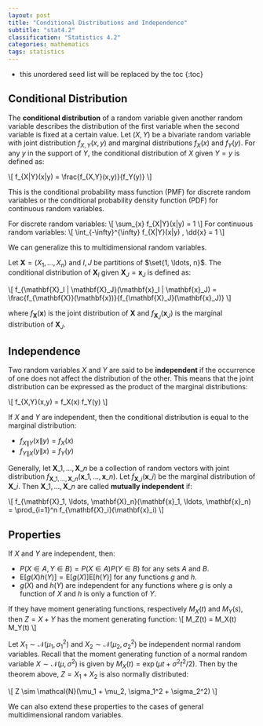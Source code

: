 ```yaml
---
layout: post
title: "Conditional Distributions and Independence"
subtitle: "stat4.2"
classification: "Statistics 4.2"
categories: mathematics
tags: statistics
---
```


<!--more-->
* this unordered seed list will be replaced by the toc
{:toc}

## Conditional Distribution

The **conditional distribution** of a random variable given another random variable describes the distribution of the first variable when the second variable is fixed at a certain value.
Let $(X, Y)$ be a bivariate random variable with joint distribution $f_{X,Y}(x,y)$ and marginal distributions $f_X(x)$ and $f_Y(y)$.
For any $y$ in the support of $Y$, the conditional distribution of $X$ given $Y = y$ is defined as:

\\[
f_{X\|Y}(x\|y) = \frac{f_{X,Y}(x,y)}{f_Y(y)}
\\]

This is the conditional probability mass function (PMF) for discrete random variables or the conditional probability density function (PDF) for continuous random variables.

For discrete random variables:
\\[
\sum_{x} f_{X\|Y}(x\|y) = 1
\\]
For continuous random variables:
\\[
\int_{-\infty}^{\infty} f_{X\|Y}(x\|y) \, \dd{x} = 1
\\]

We can generalize this to multidimensional random variables.

Let $\mathbf{X} = (X_1, \ldots, X_n)$ and $I,J$ be partitions of $\set{1, \ldots, n}$.
The conditional distribution of $\mathbf{X}_I$ given $\mathbf{X}_J = \mathbf{x}_J$ is defined as:

\\[
f_{\mathbf{X}\_I \| \mathbf{X}\_J}(\mathbf{x}\_I \| \mathbf{x}\_J) = \frac{f_{\mathbf{X}}(\mathbf{x})}{f_{\mathbf{X}\_J}(\mathbf{x}\_J)}
\\]

where $f_{\mathbf{X}}(\mathbf{x})$ is the joint distribution of $\mathbf{X}$ and $f_{\mathbf{X}_J}(\mathbf{x}_J)$ is the marginal distribution of $\mathbf{X}_J$.

## Independence

Two random variables $X$ and $Y$ are said to be **independent** if the occurrence of one does not affect the distribution of the other.
This means that the joint distribution can be expressed as the product of the marginal distributions:

\\[
f_{X,Y}(x,y) = f_X(x) f_Y(y)
\\]

If $X$ and $Y$ are independent, then the conditional distribution is equal to the marginal distribution:
* $f_{X\|Y}(x\|y) = f_X(x)$
* $f_{Y\|X}(y\|x) = f_Y(y)$

Generally, let $\mathbf{X}\_1, \ldots, \mathbf{X}\_n$ be a collection of random vectors with joint distribution $f_{\mathbf{X}\_1, \ldots, \mathbf{X}\_n}(\mathbf{x}\_1, \ldots, \mathbf{x}\_n)$.
Let $f_{\mathbf{X}\_i}(\mathbf{x}\_i)$ be the marginal distribution of $\mathbf{X}\_i$. Then $\mathbf{X}\_1, \ldots, \mathbf{X}\_n$ are called **mutually independent** if:

\\[
f_{\mathbf{X}\_1, \ldots, \mathbf{X}\_n}(\mathbf{x}\_1, \ldots, \mathbf{x}\_n) = \prod_{i=1}^n f_{\mathbf{X}\_i}(\mathbf{x}\_i)
\\]

## Properties

If $X$ and $Y$ are independent, then:
- $P(X\in A, Y \in B) = P(X \in A) P(Y \in B)$ for any sets $A$ and $B$.
- $\mathrm{E}[g(X) h(Y)] = \mathrm{E}[g(X)] \mathrm{E}[h(Y)]$ for any functions $g$ and $h$.
- $g(X)$ and $h(Y)$ are independent for any functions where $g$ is only a function of $X$ and $h$ is only a function of $Y$.

If they have moment generating functions, respectively $M_X(t)$ and $M_Y(s)$, then $Z=X+Y$ has the moment generating function:
\\[
M_Z(t) = M_X(t) M_Y(t)
\\]

Let $X_1\sim\mathcal{N}(\mu_1, \sigma_1^2)$ and $X_2\sim\mathcal{N}(\mu_2, \sigma_2^2)$ be independent normal random variables.
Recall that the moment generating function of a normal random variable $X\sim\mathcal{N}(\mu, \sigma^2)$ is given by $M_X(t) = \exp(\mu t + \sigma^2 t^2 / 2)$.
Then by the theorem above, $Z = X_1 + X_2$ is also normally distributed:

\\[
Z \sim \mathcal{N}(\mu_1 + \mu_2, \sigma_1^2 + \sigma_2^2)
\\]

We can also extend these properties to the cases of general multidimensional random variables.